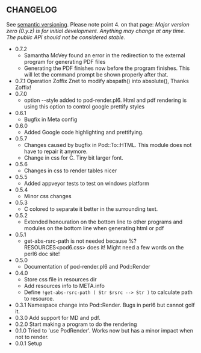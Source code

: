## CHANGELOG

See [semantic versioning](http://semver.org/). Please note point 4. on
that page: *Major version zero (0.y.z) is for initial development. Anything may
change at any time. The public API should not be considered stable.*

* 0.7.2
  * Samantha McVey found an error in the redirection to the external program for generating PDF files
  * Generating the PDF finishes now before the program finishes. This will let the command prompt be shown properly after that.
* 0.7.1 Operation Zoffix Znet to modify abspath() into absolute(), Thanks Zoffix!
* 0.7.0
  * option --style added to pod-render.pl6. Html and pdf rendering is using this option to control google prettify styles
* 0.6.1
  * Bugfix in Meta config
* 0.6.0
  * Added Google code highlighting and prettifying.
* 0.5.7
  * Changes caused by bugfix in Pod::To::HTML. This module does not have to repair it anymore.
  * Change in css for C<data>. Tiny bit larger font.
* 0.5.6
  * Changes in css to render tables nicer
* 0.5.5
  * Added appveyor tests to test on windows platform
* 0.5.4
  * Minor css changes
* 0.5.3
  * C<something> colored to separate it better in the surrounding text.
* 0.5.2
  * Extended honouration on the bottom line to other programs and modules on the bottom line when
  generating html or pdf
* 0.5.1
  * get-abs-rsrc-path is not needed because %?RESOURCES<pod6.css> does it! Might need a few words on the perl6 doc site!
* 0.5.0
  * Documentation of pod-render.pl6 and Pod::Render
* 0.4.0
  * Store css file in resources dir
  * Add resources info to META.info
  * Define ```!get-abs-rsrc-path ( Str $rsrc --> Str )``` to calculate path to resource.
* 0.3.1 Namespace change into Pod::Render. Bugs in perl6 but cannot golf it.
* 0.3.0 Add support for MD and pdf.
* 0.2.0 Start making a program to do the rendering
* 0.1.0 Tried to 'use PodRender'. Works now but has a minor impact when not to render.
* 0.0.1 Setup
